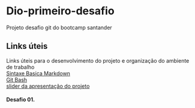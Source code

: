 # Dio-primeiro-desafio
Projeto desafio git do bootcamp santander

## Links úteis
Links úteis para o desenvolvimento do projeto e organização do ambiente de trabalho  
[Sintaxe Basica Markdown](https://www.markdownguide.org/basic-syntax/)  
[Git Bash](https://gitforwindows.org/)  
[slider da apresentação do projeto](https://drive.google.com/file/d/1IZu0qohv1JOmxjEra1lknDiiStU68bl4/view)

#### Desafio 01.

